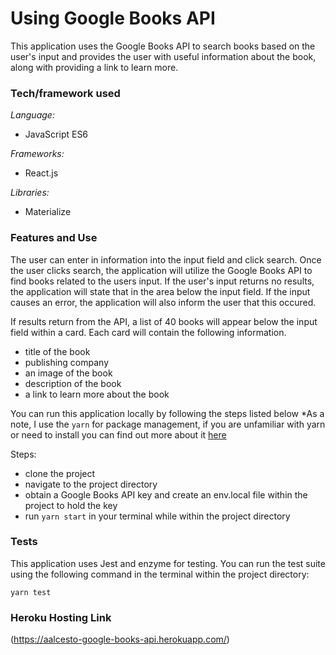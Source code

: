 # Using Google Books API
This application uses the Google Books API to search books based on the user's input and provides the user with useful information about the book, along with providing a link to learn more.

### Tech/framework used
*Language:*
- JavaScript ES6

*Frameworks:*
- React.js

*Libraries:*
- Materialize

### Features and Use
The user can enter in information into the input field and click search. Once the user clicks search, the application will utilize the Google Books API to find books related to the users input. If the user's input returns no results, the application will state that in the area below the input field. If the input causes an error, the application will also inform the user that this occured.

If results return from the API, a list of 40 books will appear below the input field within a card. Each card will contain the following information.

- title of the book
- publishing company
- an image of the book
- description of the book
- a link to learn more about the book

You can run this application locally by following the steps listed below
*As a note, I use the ```yarn``` for package management, if you are unfamiliar with yarn or need to install you can find out more about it [here](https://yarnpkg.com/lang/en/docs/install/#mac-stable)

Steps:
- clone the project
- navigate to the project directory
- obtain a Google Books API key and create an env.local file within the project to hold the key
- run ```yarn start``` in your terminal while within the project directory

### Tests
This application uses Jest and enzyme for testing. You can run the test suite using the following command in the terminal within the project directory:

```
yarn test
```

### Heroku Hosting Link
(https://aalcesto-google-books-api.herokuapp.com/)